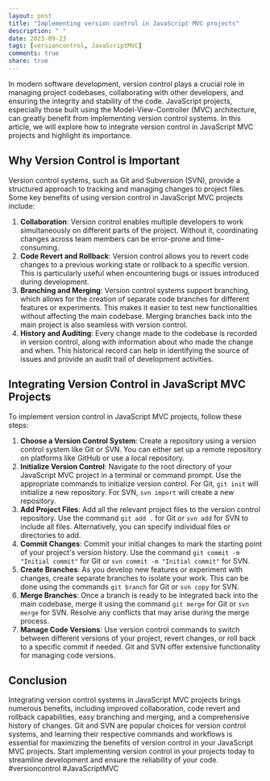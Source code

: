 ```yaml
---
layout: post
title: "Implementing version control in JavaScript MVC projects"
description: " "
date: 2023-09-23
tags: [versioncontrol, JavaScriptMVC]
comments: true
share: true
---
```


In modern software development, version control plays a crucial role in managing project codebases, collaborating with other developers, and ensuring the integrity and stability of the code. JavaScript projects, especially those built using the Model-View-Controller (MVC) architecture, can greatly benefit from implementing version control systems. In this article, we will explore how to integrate version control in JavaScript MVC projects and highlight its importance.

## Why Version Control is Important

Version control systems, such as Git and Subversion (SVN), provide a structured approach to tracking and managing changes to project files. Some key benefits of using version control in JavaScript MVC projects include:

1. **Collaboration**: Version control enables multiple developers to work simultaneously on different parts of the project. Without it, coordinating changes across team members can be error-prone and time-consuming.
2. **Code Revert and Rollback**: Version control allows you to revert code changes to a previous working state or rollback to a specific version. This is particularly useful when encountering bugs or issues introduced during development.
3. **Branching and Merging**: Version control systems support branching, which allows for the creation of separate code branches for different features or experiments. This makes it easier to test new functionalities without affecting the main codebase. Merging branches back into the main project is also seamless with version control.
4. **History and Auditing**: Every change made to the codebase is recorded in version control, along with information about who made the change and when. This historical record can help in identifying the source of issues and provide an audit trail of development activities.

## Integrating Version Control in JavaScript MVC Projects

To implement version control in JavaScript MVC projects, follow these steps:

1. **Choose a Version Control System**: Create a repository using a version control system like Git or SVN. You can either set up a remote repository on platforms like GitHub or use a local repository.
2. **Initialize Version Control**: Navigate to the root directory of your JavaScript MVC project in a terminal or command prompt. Use the appropriate commands to initialize version control. For Git, `git init` will initialize a new repository. For SVN, `svn import` will create a new repository.
3. **Add Project Files**: Add all the relevant project files to the version control repository. Use the command `git add .` for Git or `svn add` for SVN to include all files. Alternatively, you can specify individual files or directories to add.
4. **Commit Changes**: Commit your initial changes to mark the starting point of your project's version history. Use the command `git commit -m "Initial commit"` for Git or `svn commit -m "Initial commit"` for SVN.
5. **Create Branches**: As you develop new features or experiment with changes, create separate branches to isolate your work. This can be done using the commands `git branch` for Git or `svn copy` for SVN.
6. **Merge Branches**: Once a branch is ready to be integrated back into the main codebase, merge it using the command `git merge` for Git or `svn merge` for SVN. Resolve any conflicts that may arise during the merge process.
7. **Manage Code Versions**: Use version control commands to switch between different versions of your project, revert changes, or roll back to a specific commit if needed. Git and SVN offer extensive functionality for managing code versions.

## Conclusion

Integrating version control systems in JavaScript MVC projects brings numerous benefits, including improved collaboration, code revert and rollback capabilities, easy branching and merging, and a comprehensive history of changes. Git and SVN are popular choices for version control systems, and learning their respective commands and workflows is essential for maximizing the benefits of version control in your JavaScript MVC projects. Start implementing version control in your projects today to streamline development and ensure the reliability of your code. #versioncontrol #JavaScriptMVC